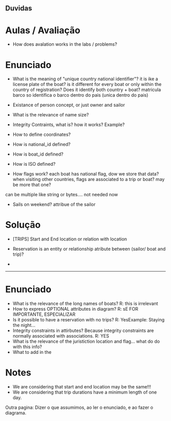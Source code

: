 ## Duvidas ##

 
# Aulas / Avaliação #
- How does avalation works in the labs / problems?

# Enunciado

- What is the meaning of "unique country national identifier"? it is ike a license plate of the boat? is it different for every boat or only within the country of registration?
 Does it identify both country + boat? matricula barco so identifica o barco dentro do pais (unica dentro do pais)

- Existance of person concept, or just owner and sailor

- What is the relevance of name size?

- Integrity Contraints, what is? how it works? Example?

- How to define coordinates? 

- How is national_id defined?

- How is boat_id defined?

- How is ISO defined?

- How flags work? each boat has national flag, dow we store that data? when visiting other countries, flags are associated to a trip or boat? may be more that one?

can be multiple like string or bytes.... not needed now

- Sails on weekend? attribue of the sailor




# Solução

- [TRIPS] Start and End location or relation with location

- Reservation is an entity or relationship atribute between (sailor/ boat and trip)?

- 
------------------------------
# Enunciado
- What is the relevance of the long names of boats? R: this is irrelevant
- How to express OPTIONAL attributes in diagram? R: sE FOR IMPORTANTE, ESPECIALIZAR
- Is it possible to have a reservation with no trips? R: YesExample: Staying the night...
- Integrity constraints in attirbutes? Because integrity constraints are normally associated with associations. R: YES
- What is the relevance of the juristiction location and flag... what do do with this info?   
- What to add in the   

# Notes
- We are considering that start and end location may be the same!!!
- We are considering that trip durations have a minimum length of one day.

Outra pagina: Dizer o que assumimos, ao ler o enunciado, e ao fazer o diagrama.
